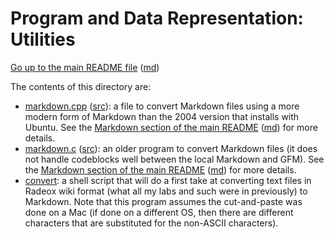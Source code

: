 Program and Data Representation: Utilities
==========================================

[Go up to the main README file](../readme-old.html) ([md](../readme-old.md))

The contents of this directory are:

- [markdown.cpp](markdown.cpp.html) ([src](markdown.c)): a file to convert Markdown files using a more modern form of Markdown than the 2004 version that installs with Ubuntu.  See the [Markdown section of the main README](../readme-old.html#markdown) ([md](../readme-old.md#markdown)) for more details.
- [markdown.c](markdown.c.html) ([src](markdown.c)): an older program to convert Markdown files (it does not handle codeblocks well between the local Markdown and GFM).  See the [Markdown section of the main README](../readme-old.html#markdown) ([md](../readme-old.md#markdown)) for more details.
- [convert](convert): a shell script that will do a first take at converting text files in Radeox wiki format (what all my labs and such were in previously) to Markdown.  Note that this program assumes the cut-and-paste was done on a Mac (if done on a different OS, then there are different characters that are substituted for the non-ASCII characters).
